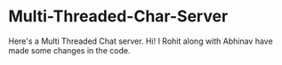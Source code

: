 # Multi-Threaded-Char-Server
Here's a Multi Threaded Chat server. Hi! I Rohit along with Abhinav have made some changes in the code.
